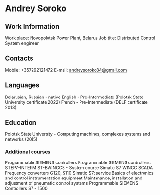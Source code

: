# Andrey Soroko
## Work Information
Work place: Novopolotsk Power Plant, Belarus
Job title: Distributed Control System engineer
## Contacts 
Mobile: +357292121472
E-mail: andreysoroko84@gmail.com
## Languages 
Belarusian, Russian - native
English - Pre-Intermediate (Polotsk State University certificate 2022)
French - Pre-Intermediate (DELF certificate 2013)
## Education
Polotsk State University - Computing machines, complexes systems and networks (2015)
### Additional courses
Programmable SIEMENS controllers
Programmable SIEMENS controllers. STEP7-INTERM
ST-BWINCCS - System course Simatic S7 WINCC SCADA
Frequency converters G120, S110
Simatic S7: service
Basics of electronics and control instrumentation equipment
Maintanance, installation and adjustment of pneumatic control systems
Programmable SIEMENS Controllers S7 - 1500